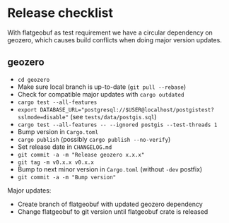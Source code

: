 # Release checklist

With flatgeobuf as test requirement we have a circular dependency on geozero,
which causes build conflicts when doing major version updates.

## geozero

* `cd geozero`
* Make sure local branch is up-to-date (`git pull --rebase`)
* Check for compatible major updates with `cargo outdated`
* `cargo test --all-features`
* `export DATABASE_URL="postgresql://$USER@localhost/postgistest?sslmode=disable"` (see `tests/data/postgis.sql`)
* `cargo test --all-features -- --ignored postgis --test-threads 1`
* Bump version in `Cargo.toml`
* `cargo publish` (possibly `cargo publish --no-verify`)
* Set release date in `CHANGELOG.md`
* `git commit -a -m "Release geozero x.x.x"`
* `git tag -m v0.x.x v0.x.x`
* Bump to next minor version in `Cargo.toml` (without `-dev` postfix)
* `git commit -a -m "Bump version"`

Major updates:
* Create branch of flatgeobuf with updated geozero dependency
* Change flatgeobuf to git version until flatgeobuf crate is released
